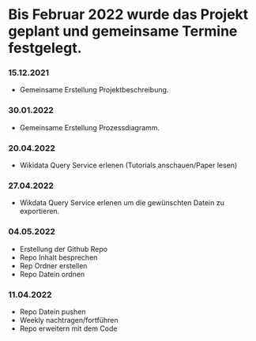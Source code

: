 # Bis Februar 2022 wurde das Projekt geplant und gemeinsame Termine festgelegt.

### 15.12.2021
- Gemeinsame Erstellung Projektbeschreibung.

### 30.01.2022
- Gemeinsame Erstellung Prozessdiagramm.

### 20.04.2022
- Wikidata Query Service erlenen (Tutorials anschauen/Paper lesen)

### 27.04.2022
- Wikdata Query Service erlenen um die gewünschten Datein zu exportieren.

### 04.05.2022
- Erstellung der Github Repo
- Repo Inhalt besprechen
- Rep Ordner erstellen
- Repo Datein ordnen

### 11.04.2022
- Repo Datein pushen
- Weekly nachtragen/fortführen
- Repo erweitern mit dem Code



